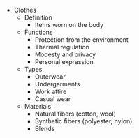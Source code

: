 - Clothes
  - Definition
    - Items worn on the body
  - Functions
    - Protection from the environment
    - Thermal regulation
    - Modesty and privacy
    - Personal expression
  - Types
    - Outerwear
    - Undergarments
    - Work attire
    - Casual wear
  - Materials
    - Natural fibers (cotton, wool)
    - Synthetic fibers (polyester, nylon)
    - Blends